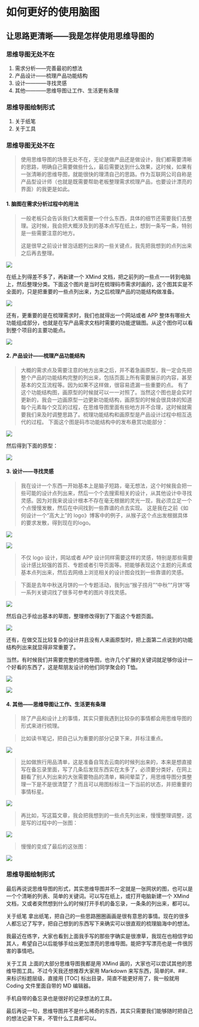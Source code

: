 
# 如何更好的使用脑图


## 让思路更清晰——我是怎样使用思维导图的

### 思维导图无处不在

1. 需求分析——完善最初的想法
2. 产品设计——梳理产品功能结构
3. 设计————寻找灵感
4. 其他————思维导图让工作、生活更有条理

### 思维导图绘制形式

1. 关于纸笔
2. 关于工具


### 思维导图无处不在

> 使用思维导图的场景无处不在，无论是做产品还是做设计，我们都需要清晰的思路，明确自己需要做些什么，最后需要达到什么效果，这时候，如果有一张清晰的思维导图，就能很快的理清自己的思路。作为互联网公司自称是产品型设计师（也就是既需要帮助老板整理需求梳理产品，也要设计漂亮的界面）的我更是如此。  


#### 1. 脑图在需求分析过程中的用法

> 一般老板只会告诉我们大概需要一个什么东西，具体的细节还需要我们去整理。这时候，我会把大概涉及到的基本点写在纸上，想到一条写一条，特别是一些需要注意的地方。  
>   
> 这是很早之前设计冒泡话题列出来的一些关键点，我先把我想到的点列出来之后再去整理。  

![](https://dn-coding-net-production-pp.qbox.me/12da59fe-f63b-4708-88b4-16e32ae84c0a.jpeg)

在纸上列得差不多了，再新建一个 XMind 文档，把之前列的一些点一一转到电脑上，然后整理分类。下面这个图片是当时在梳理码市需求时画的，这个图其实是不全面的，只是把重要的一些点列出来，为之后梳理产品的功能结构做准备。

![](https://dn-coding-net-production-pp.qbox.me/fa34c949-b36d-4c86-a1be-a6f6c5459f3e.png)

还有，更重要的是在梳理需求时，我们也就得出一个网站或者 APP 整体有哪些大功能组成部分，也就是在写产品需求文档时需要的功能逻辑图。从这个图你可以看到整个项目的主要功能点。

![](https://dn-coding-net-production-pp.qbox.me/535567ad-e51f-43b9-aa66-8b98fc719dc6.png)

#### 2. 产品设计——梳理产品功能结构

> 大概的需求点及需要注意的地方出来之后，并不着急画原型，我一定会先把整个产品的功能结构完整的列出来，包括页面上所有需要展示的内容，甚至基本的交互流程等。因为如果不这样做，很容易遗漏一些重要的点。
> 有了这个功能结构图，画原型的时候就可以一一对照了。当然这个图也是会实时更新的，我会一边画原型一边更新功能结构，画原型的时候会很具体的知道每个元素每个交互的过程，在思维导图里面有些地方并不合理，这时候就需要我们来及时调整思路了。梳理功能结构和画原型是产品设计过程中相互迭代的过程。
> 下面这个图是码市功能结构中的发布悬赏功能部分：

![](https://dn-coding-net-production-pp.qbox.me/4b1d61b9-c558-4afc-9aed-54dd47b440be.png)

然后得到下面的原型：

![](https://dn-coding-net-production-pp.qbox.me/eb4feccf-3514-41ac-b4de-222db74ef1d9.png)

#### 3. 设计——寻找灵感

> 我在设计一个东西一开始基本上是脑子短路，毫无想法，这个时候我会把一些可能的设计点列出来，然后一个个去搜索相关的设计，从其他设计中寻找灵感。因为对我来说设计根本不存在毫无根据的灵光一现，我必须立足一个个点慢慢发散，然后在中间找到一些靠谱的点去实现。
> 这是我在之前《如何设计一个“高大上”的 logo》博客中的例子，从猴子这个点出发根据具体的要求发散，得到现在的logo。

![](https://dn-coding-net-production-pp.qbox.me/87fe3eb7-ac77-451a-944b-641d71fa5e3a.png)

![](https://dn-coding-net-production-pp.qbox.me/c7bfc73c-ee6c-42ab-b8fd-3410c7a22200.png)

> 不仅 logo 设计，网站或者 APP 设计同样需要这样的灵感，特别是那些需要设计感比较强的首页、专题或者引导页面等。把能够表现这个主题的元素或基本点列出来，然后去网络上浏览相关的设计图会找到一些靠谱的灵感。

> 下面是去年中秋送月饼的一个专题活动，我列出“猴子捞月”“中秋”“月饼”等一系列关键词找了很多可参考的图片寻找灵感。

![](https://dn-coding-net-production-pp.qbox.me/36bd001a-e276-46d5-9927-e8eb8dae5556.png)

然后自己手绘出基本的草图，整理修改得到了下面这个专题页面。

![](https://dn-coding-net-production-pp.qbox.me/b8f10f36-0759-4abb-a2ba-f02be78cb84c.png)

还有，在做交互比较复杂的设计并且没有人来画原型时，把上面第二点说到的功能结构列出来就显得非常重要了。

当然，有时候我们并需要完整的思维导图，也许几个扩展的关键词就足够你设计一个好看的东西了，这是帮朋友设计的他们同学聚会的 T恤。

![](https://dn-coding-net-production-pp.qbox.me/e9d7c672-ef68-47e5-8c45-f2d39612a7d1.png)

![](https://dn-coding-net-production-pp.qbox.me/d1f370b8-3a4d-41a8-a827-bc7d804ede8c.jpg)

#### 4. 其他——思维导图让工作、生活更有条理

> 除了产品和设计上的事情，其实只要我遇到比较杂的事情都会用思维导图的形式来进行梳理。

> 比如读书笔记，把自己认为重要的部分记录下来，并标注重点。

![](https://dn-coding-net-production-pp.qbox.me/2cf6fe6e-2591-4b52-8705-210f89a7242c.png)

> 比如做旅行用品清单，这是准备自驾去云南的时候列出来的，本来是想直接写在备忘录里面，写了几条后发现东西实在太多了，必须要分类好，在网上翻看了别人列出来的大张需要物品的清单，瞬间晕菜了，用思维导图分类整理一下是不是很清楚了？而且可以用图标标注一下当前的状态，并把重要的事情标星。

![](https://dn-coding-net-production-pp.qbox.me/f04dc2cd-5a56-433a-b7e9-9466bf285c1b.png)

> 再比如，写这篇文章，我会把我想到的一些点先列出来，慢慢整理调整，这是写的过程中的一张图：

![](https://dn-coding-net-production-pp.qbox.me/e9e52201-40ba-46da-b779-55ac869086fa.png)

> 慢慢的变成了最后的这张图：

![](https://dn-coding-net-production-pp.qbox.me/32f807b4-8eb0-432a-8192-bd8933330f36.png)


### 思维导图绘制形式

最后再说说思维导图的形式，其实思维导图并不一定就是一张网状的图，也可以是一个个清晰的列表、简单的关键词。可以写在纸上，或打开电脑新建一个 XMind 文档，又或者突然想到什么的时候打开手机的备忘录，一条条的列出来，都可以。

关于纸笔
拿出纸笔，把自己的一些思路圈圈画画是很有意思的事情。现在的很多人都忘记了写字，把自己想到的东西写下来确实可以很直观的梳理脑海中的想法。

我最近在练字，大家也看到上面我手写的那些字确实是很潦草，我现在也相信字如其人，希望自己以后能够手绘出更加漂亮的思维导图。能把字写漂亮也是一件很厉害的事情吧。

关于工具
上面的大部分思维导图我都是用 XMind 画的，大家也可以尝试其他的思维导图工具。不过今天我还想推荐大家用 Markdown 来写东西，简单的#、##..来标识标题层级，直接用 [TOC] 标出目录，简直不能更好用了，我一般就用 Coding 文件里面自带的 MD 编辑器。

手机自带的备忘录也是很好的记录想法的工具。

最后再说一句，思维导图并不是什么稀奇的东西，其实只需要我们能够随时把自己的想法记录下来，不管什么工具都可以。
